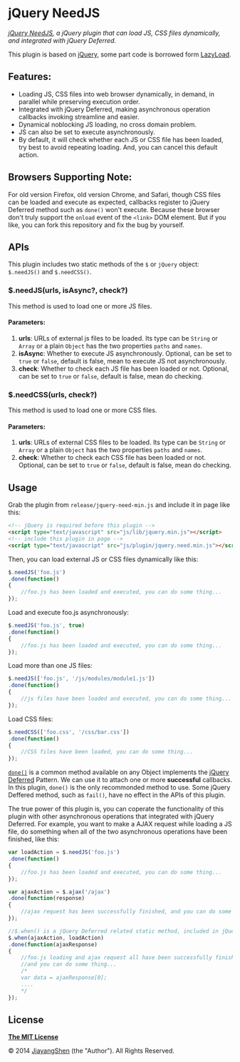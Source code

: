 # jQuery NeedJS
*[jQuery NeedJS](https://github.com/JiayangShen/jquery-need), a jQuery plugin that can load JS, CSS files dynamically, and integrated with jQuery Deferred.*

This plugin is based on [jQuery](http://jquery.com), some part code is borrowed form [LazyLoad](https://github.com/rgrove/lazyload).

## Features:   

- Loading JS, CSS files into web browser dynamically, in demand, in parallel while preserving execution order.
- Integrated with jQuery Deferred, making asynchronous operation callbacks invoking streamline and easier.
- Dynamical noblocking JS loading, no cross domain problem.
- JS can also be set to execute asynchronously.
- By default, it will check whether each JS or CSS file has been loaded, try best to avoid repeating loading. And, you can cancel this default action.

## Browsers Supporting Note:

For old version Firefox, old version Chrome, and Safari, though CSS files can be loaded and execute as expected, callbacks register to jQuery Deferred method such as `done()` won't execute. Because these browser don't truly support the `onload` event of the `<link>` DOM element. But if you like, you can fork this repository and fix the bug by yourself.

## APIs

This plugin includes two static methods of the `$` or `jQuery` object: `$.needJS()` and `$.needCSS()`.

### $.needJS(urls, isAsync?, check?)

This method is used to load one or more JS files.
#### Parameters:
1. **urls**: URLs of external js files to be loaded. Its type can be `String` or `Array` or a plain `Object` has the two properties `paths` and `names`. 
2. **isAsync**: Whether to execute JS asynchronously. Optional, can be set to `true` or `false`, default is false, mean to execute JS not asynchronously.
3. **check**: Whether to check each JS file has been loaded or not. Optional, can be set to `true` or `false`, default is false, mean do checking.

### $.needCSS(urls, check?)

This method is used to load one or more CSS files.
#### Parameters:
1. **urls**: URLs of external CSS files to be loaded. Its type can be `String` or `Array` or a plain `Object` has the two properties `paths` and `names`. 
3. **check**: Whether to check each CSS file has been loaded or not. Optional, can be set to `true` or `false`, default is false, mean do checking.

## Usage

Grab the plugin from `release/jquery-need-min.js` and include it in page like this:

```html
<!-- jQuery is required before this plugin -->
<script type="text/javascript" src="js/lib/jquery.min.js"></script>
<!-- include this plugin in page -->
<script type="text/javascript" src="js/plugin/jquery.need.min.js"></script>
```

Then, you can load external JS or CSS files dynamically like this:

```js
$.needJS('foo.js')
.done(function()
{
    //foo.js has been loaded and executed, you can do some thing...
});
```

Load and execute foo.js asynchronously:

```js
$.needJS('foo.js', true)
.done(function()
{
    //foo.js has been loaded and executed, you can do some thing...
});
```

Load more than one JS files:

```js
$.needJS(['foo.js', '/js/modules/module1.js'])
.done(function()
{
    //js files have been loaded and executed, you can do some thing...
});
```

Load CSS files:

```js
$.needCSS(['foo.css', '/css/bar.css'])
.done(function()
{
    //CSS files have been loaded, you can do some thing...
});
```

[`done()`](http://api.jquery.com/deferred.done/) is a common method available on any Object implements the [jQuery Deferred](http://api.jquery.com/category/deferred-object/) Pattern. We can use it to attach one or more **successful** callbacks. In this plugin, `done()` is the only recommonded method to use. Some jQuery Deffered method, such as `fail()`, have no effect in the APIs of this plugin.

The true power of this plugin is, you can coperate the functionality of this plugin with other asynchronous operations that integrated with jQuery Deferred. For example, you want to make a AJAX request while loading a JS file, do something when all of the two asynchronous operations have been finished, like this:

```js
var loadAction = $.needJS('foo.js')
.done(function()
{
    //foo.js has been loaded and executed, you can do some thing...
});

var ajaxAction = $.ajax('/ajax')
.done(function(response)
{
    //ajax request has been successfully finished, and you can do some thing...
});

//$.when() is a jQuery Deferred related static method, included in jQuery itself.
$.when(ajaxAction, loadAction)
.done(function(ajaxResponse)
{
    //foo.js loading and ajax request all have been successfully finished,
    //and you can do some thing...
    /*
    var data = ajaxResponse[0];
    ....
    */
});
```

## License

**[The MIT License](http://www.opensource.org/licenses/MIT)**

© 2014 [JiayangShen](https://github.com/JiayangShen) (the "Author").
All Rights Reserved.
